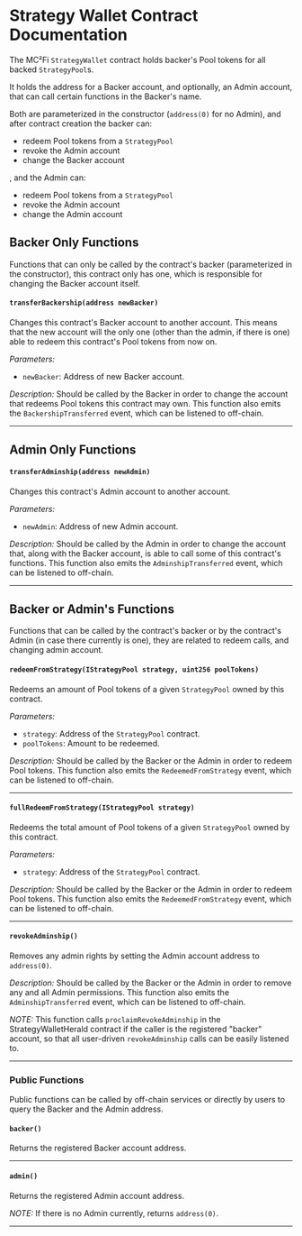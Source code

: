 # Strategy Wallet Contract Documentation

The MC²Fi `StrategyWallet` contract holds backer's Pool tokens for all backed `StrategyPool`s.

It holds the address for a Backer account, and optionally, an Admin account, that can call certain functions in the Backer's name.

Both are parameterized in the constructor (`address(0)` for no Admin), and after contract creation the backer can:
- redeem Pool tokens from a `StrategyPool`
- revoke the Admin account
- change the Backer account

, and the Admin can:
- redeem Pool tokens from a `StrategyPool`
- revoke the Admin account
- change the Admin account

## Backer Only Functions
Functions that can only be called by the contract's backer (parameterized in the constructor), this contract only has one, which is responsible for changing the Backer account itself.

#### `transferBackership(address newBacker)`

Changes this contract's Backer account to another account. This means that the new account will the only one (other than the admin, if there is one) able to redeem this contract's Pool tokens from now on.

_Parameters:_
- `newBacker`: Address of new Backer account.

_Description:_
Should be called by the Backer in order to change the account that redeems Pool tokens this contract may own. This function also emits the `BackershipTransferred` event, which can be listened to off-chain.

---

## Admin Only Functions

#### `transferAdminship(address newAdmin)`

Changes this contract's Admin account to another account.

_Parameters:_
- `newAdmin`: Address of new Admin account.

_Description:_
Should be called by the Admin in order to change the account that, along with the Backer account, is able to call some of this contract's functions. This function also emits the `AdminshipTransferred` event, which can be listened to off-chain.

---

## Backer or Admin's Functions
Functions that can be called by the contract's backer or by the contract's Admin (in case there currently is one), they are related to redeem calls, and changing admin account.

#### `redeemFromStrategy(IStrategyPool strategy, uint256 poolTokens)`

Redeems an amount of Pool tokens of a given `StrategyPool` owned by this contract.

_Parameters:_
- `strategy`: Address of the `StrategyPool` contract.
- `poolTokens`: Amount to be redeemed.

_Description:_
Should be called by the Backer or the Admin in order to redeem Pool tokens. This function also emits the `RedeemedFromStrategy` event, which can be listened to off-chain.

---

#### `fullRedeemFromStrategy(IStrategyPool strategy)`

Redeems the total amount of Pool tokens of a given `StrategyPool` owned by this contract.

_Parameters:_
- `strategy`: Address of the `StrategyPool` contract.

_Description:_
Should be called by the Backer or the Admin in order to redeem Pool tokens. This function also emits the `RedeemedFromStrategy` event, which can be listened to off-chain.

---

#### `revokeAdminship()`

Removes any admin rights by setting the Admin account address to `address(0)`.

_Description:_
Should be called by the Backer or the Admin in order to remove any and all Admin permissions. This function also emits the `AdminshipTransferred` event, which can be listened to off-chain.

_NOTE:_
This function calls `proclaimRevokeAdminship` in the StrategyWalletHerald contract if the caller is the registered "backer" account, so that all user-driven `revokeAdminship` calls can be easily listened to.

---

### Public Functions
Public functions can be called by off-chain services or directly by users to query the Backer and the Admin address.

#### `backer()`

Returns the registered Backer account address.

---

#### `admin()`

Returns the registered Admin account address.

_NOTE:_
If there is no Admin currently, returns `address(0)`.

---